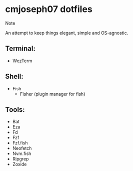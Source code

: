 # cmjoseph07 dotfiles

> [!NOTE]
> An attempt to keep things elegant, simple and OS-agnostic.

## Terminal:

  - WezTerm

## Shell:

  - Fish
    - Fisher (plugin manager for fish)

## Tools:

  - Bat
  - Eza
  - Fd
  - Fzf
  - Fzf.fish
  - Neofetch
  - Nvm.fish
  - Ripgrep
  - Zoxide